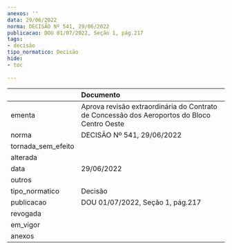 ```yaml
---
anexos: ''
data: 29/06/2022
norma: DECISÃO Nº 541, 29/06/2022
publicacao: DOU 01/07/2022, Seção 1, pág.217
tags:
- decisão
tipo_normatico: Decisão
hide: 
- toc 
 
---
```


|                    | Documento                                                                                   |
|:-------------------|:--------------------------------------------------------------------------------------------|
| ementa             | Aprova revisão extraordinária do Contrato de Concessão dos Aeroportos do Bloco Centro Oeste |
| norma              | DECISÃO Nº 541, 29/06/2022                                                                  |
| tornada_sem_efeito |                                                                                             |
| alterada           |                                                                                             |
| data               | 29/06/2022                                                                                  |
| outros             |                                                                                             |
| tipo_normatico     | Decisão                                                                                     |
| publicacao         | DOU 01/07/2022, Seção 1, pág.217                                                            |
| revogada           |                                                                                             |
| em_vigor           |                                                                                             |
| anexos             |                                                                                             |